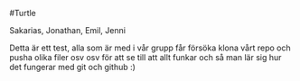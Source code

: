#Turtle

Sakarias, Jonathan, Emil, Jenni

Detta är ett test, alla som är med i vår grupp får försöka klona vårt repo
och pusha olika filer osv osv för att se till att allt funkar och så man lär sig
hur det fungerar med git och github :)
